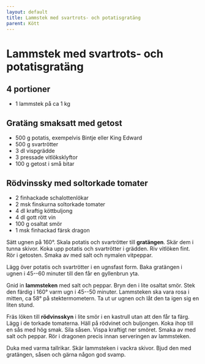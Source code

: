 ```yaml
---
layout: default
title: Lammstek med svartrots- och potatisgratäng
parent: Kött
---
```

# Lammstek med svartrots- och potatisgratäng

## 4 portioner


-   1 lammstek på ca 1 kg

## Gratäng smaksatt med getost

-   500 g potatis, exempelvis Bintje eller King Edward
-   500 g svartrötter
-   3 dl vispgrädde
-   3 pressade vitlöksklyftor
-   100 g getost i små bitar

## Rödvinssky med soltorkade tomater

-   2 finhackade schalottenlökar
-   2 msk finskurna soltorkade tomater
-   4 dl kraftig köttbuljong
-   4 dl gott rött vin
-   100 g osaltat smör
-   1 msk finhackad färsk dragon


Sätt ugnen på 160°. Skala potatis och svartrötter till **gratängen**. Skär dem i tunna
skivor. Koka upp potatis och svartrötter i grädden. Riv vitlöken fint. Rör i getosten.
Smaka av med salt och nymalen vitpeppar.

Lägg över potatis och svartrötter i en ugnsfast form. Baka gratängen i ugnen i 45--60
minuter till den får en gyllenbrun yta.

Gnid in **lammsteken** med salt och peppar. Bryn den i lite osaltat smör. Stek den färdig
i 160° varm ugn i 45--50 minuter. Lammsteken ska vara rosa i mitten, ca 58° på
stektermometern. Ta ut ur ugnen och låt den ta igen sig en liten stund.

Fräs löken till **rödvinsskyn** i lite smör i en kastrull utan att den får ta färg. Lägg i
de torkade tomaterna. Häll på rödvinet och buljongen. Koka ihop till en sås med hög smak.
Sila såsen. Vispa kraftigt ner smöret. Smaka av med salt och peppar. Rör i dragonen precis
innan serveringen av lammsteken.

Duka med varma tallrikar. Skär lammsteken i vackra skivor. Bjud den med
gratängen, såsen och gärna någon god svamp.
